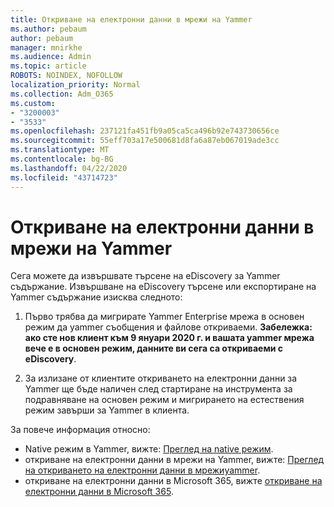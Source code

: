 ```yaml
---
title: Откриване на електронни данни в мрежи на Yammer
ms.author: pebaum
author: pebaum
manager: mnirkhe
ms.audience: Admin
ms.topic: article
ROBOTS: NOINDEX, NOFOLLOW
localization_priority: Normal
ms.collection: Adm_O365
ms.custom:
- "3200003"
- "3533"
ms.openlocfilehash: 237121fa451fb9a05ca5ca496b92e743730656ce
ms.sourcegitcommit: 55eff703a17e500681d8fa6a87eb067019ade3cc
ms.translationtype: MT
ms.contentlocale: bg-BG
ms.lasthandoff: 04/22/2020
ms.locfileid: "43714723"
---
```

# <a name="ediscovery-in-yammer-networks"></a>Откриване на електронни данни в мрежи на Yammer

Сега можете да извършвате търсене на eDiscovery за Yammer съдържание.  Извършване на eDiscovery търсене или експортиране на Yammer съдържание изисква следното:

1. Първо трябва да мигрирате Yammer Enterprise мрежа в основен режим да yammer съобщения и файлове откриваеми. **Забележка: ако сте нов клиент към 9 януари 2020 г. и вашата yammer мрежа вече е в основен режим, данните ви сега са откриваеми с eDiscovery**.

2. За излизане от клиентите откриването на електронни данни за Yammer ще бъде наличен след стартиране на инструмента за подравняване на основен режим и мигрирането на естествения режим завърши за Yammer в клиента.

За повече информация относно:

- Native режим в Yammer, вижте: [Преглед на native режим](https://docs.microsoft.com/yammer/configure-your-yammer-network/overview-native-mode).
- откриване на електронни данни в мрежи на Yammer, вижте: [Преглед на откриването на електронни данни в мрежиyammer](https://docs.microsoft.com/yammer/manage-security-and-compliance/overview-of-ediscovery).
- откриване на електронни данни в Microsoft 365, вижте [откриване на електронни данни в Microsoft 365](https://docs.microsoft.com/microsoft-365/compliance/ediscovery).

